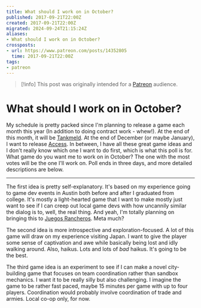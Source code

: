 ```yaml
---
title: What should I work on in October?
published: 2017-09-21T22:00Z
created: 2017-09-21T22:00Z
migrated: 2024-09-24T21:15:24Z
aliases:
- What should I work on in October?
crossposts:
- url: https://www.patreon.com/posts/14352805
  time: 2017-09-21T22:00Z
tags:
- patreon
---
```


> [!info]
> This post was originally intended for a [Patreon](../tags/patreon.md) audience.

# What should I work on in October?

My schedule is pretty packed since I'm planning to release a game each month this year (In addition to doing contract work - whew!). At the end of this month, it will be [Tankmeld](../tags/tankmeld.md). At the end of December (or maybe January), I want to release [Access](../tags/access.md). In between, I have all these great game ideas and I don't really know which one I want to do first, which is what this poll is for. What game do you want me to work on in October? The one with the most votes will be the one I'll work on. Poll ends in three days, and more detailed descriptions are below.

---

The first idea is pretty self-explanatory. It's based on my experience going to game dev events in Austin both before and after I graduated from college. It's mostly a light-hearted game that I want to make mostly just want to see if I can creep out local game devs with how uncannily similar the dialog is to, well, the real thing. And yeah, I'm totally planning on bringing this to [Juegos Rancheros](http://juegosrancheros.com/). Meta much?

The second idea is more introspective and exploration-focused. A lot of this game will draw on my experience visiting Japan. I want to give the player some sense of captivation and awe while basically being lost and idly walking around. Also, haikus. Lots and lots of _bad_ haikus. It's going to be the best.

The third game idea is an experiment to see if I can make a novel city-building game that focuses on team coordination rather than sandbox mechanics. I want it to be really silly but also challenging. I imagine the game to be rather fast paced, maybe 15 minutes per game with up to four players. Coordination would probably involve coordination of trade and armies. Local co-op only, for now.
